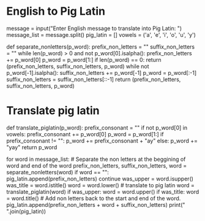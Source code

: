 # English to Pig Latin
message = input("Enter English message to translate into Pig Latin: ")
message_list = message.split()
pig_latin = []
vowels = ('a', 'e', 'i', 'o', 'u', 'y')

def separate_nonletters(p_word):
    prefix_non_letters = ""
    suffix_non_letters = ""
    while len(p_word) > 0 and not p_word[0].isalpha():
        prefix_non_letters += p_word[0]
        p_word = p_word[1:]
    if len(p_word) == 0:
        return (prefix_non_letters, suffix_non_letters, p_word)
    while not p_word[-1].isalpha():
        suffix_non_letters += p_word[-1]
        p_word = p_word[:-1]
    suffix_non_letters = suffix_non_letters[::-1]
    return (prefix_non_letters, suffix_non_letters, p_word)

# Translate pig latin
def translate_piglatin(p_word):
    prefix_consonant = ""
    if not p_word[0] in vowels:
        prefix_consonant += p_word[0]
        p_word = p_word[1:]
    if prefix_consonant != "":
        p_word += prefix_consonant + "ay"
    else:
        p_word += "yay"
    return p_word


for word in message_list:
    # Separate the non letters at the beggining of word and end of the word
    prefix_non_letters, suffix_non_letters, word = separate_nonletters(word)
    if word == "":
        pig_latin.append(prefix_non_letters)
        continue
    was_upper = word.isupper()
    was_title = word.istitle()
    word = word.lower()
    # translate to pig latin
    word = translate_piglatin(word)
    if was_upper:
        word = word.upper()
    if was_title:
        word = word.title()
    # Add non letters back to the start and end of the word.
    pig_latin.append(prefix_non_letters + word + suffix_non_letters)
print(" ".join(pig_latin))
